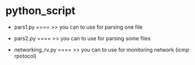 # python_script

- pars1.py ==== >> you can to use for parsing one file

- pars2.py ==== >> you can to use for parsing some files

- networking_rv.py ==== >> you can to use for monitoring network (icmp rpotocol) 
